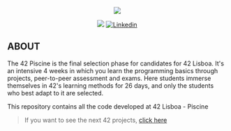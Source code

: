 <p align="center">
    <img src="https://cdn.discordapp.com/attachments/799651529442328600/1186838159452020736/github_piscine_and_common_core_banner_piscine.png?ex=6594b42b&is=65823f2b&hm=25c6638ad12fc834e31b62af27f3ad87f5c4ed83962be12f45ecf9092a0b63b1&"/>
</p>

<p align="center">
<img src="https://img.shields.io/badge/State-Finished-blue"/>
<a href='https://www.linkedin.com/in/rofly' target="_blank"><img alt='Linkedin' src='https://img.shields.io/badge/LinkedIn-100000?style=flat-square&logo=Linkedin&logoColor=white&labelColor=0A66C2&color=0A66C2'/></a>
</p>



## ABOUT
The 42 Piscine is the final selection phase for candidates for 42 Lisboa. It's an intensive 4 weeks in which you learn the
programming basics through projects, peer-to-peer assessment and exams. Here students immerse themselves in 42's learning methods for 26 days, and only the students who best adapt to it are selected.

This repository contains all the code developed at 42 Lisboa - Piscine
> If you want to see the next 42 projects, [click here](rofly01/42-libft)

